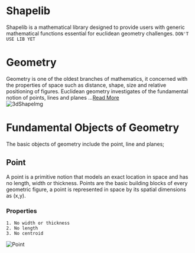 # Shapelib
Shapelib is a mathematical library designed to provide users with generic mathematical functions 
essential for euclidean geometry challenges.
```DON'T USE LIB YET```
# Geometry
Geometry is one of the oldest branches of mathematics, it concerned with the properties of space such as 
distance, shape, size and relative positioning of figures. Euclidean geometry investigates of the fundamental
notion of points, lines and planes ...[Read More](https://en.wikipedia.org/wiki/Geometry)  
![3dShapeImg](https://static.vecteezy.com/system/resources/previews/005/095/834/original/math-picture-set-of-geometry-shapes-3d-icon-illustration-outline-vector.jpg)
# Fundamental Objects of Geometry
The basic objects of geometry include the point, line and planes;
## Point 
A point is a primitive notion that models an exact location in space and has no length, width or thickness.
Points are the basic building blocks of every geometric figure, a point is represented in space by its spatial 
dimensions as (x,y).
### Properties
```
1. No width or thickness 
2. No length
3. No centroid
```
![Point](https://encrypted-tbn0.gstatic.com/images?q=tbn:ANd9GcRegNSRT5ckAhKaTJBYBkUgNNAe2Ojex4xAdF4VfpXGjTv3q4rKDsu93Oo1_DZq1djhGqo&usqp=CAU)


